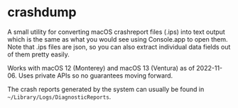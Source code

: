 # crashdump

A small utility for converting macOS crashreport files (.ips) into text output which is the same as
what you would see using Console.app to open them. Note that .ips files are json, so you can also
extract individual data fields out of them pretty easily.

Works with macOS 12 (Monterey) and macOS 13 (Ventura) as of 2022-11-06. Uses private APIs so no
guarantees moving forward.

The crash reports generated by the system can usually be found in 
`~/Library/Logs/DiagnosticReports`. 
